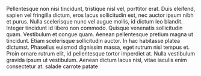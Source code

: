 Pellentesque non nisi tincidunt, tristique nisl vel, porttitor erat. Duis eleifend, sapien vel fringilla dictum, eros lacus sollicitudin est, nec auctor ipsum nibh et purus. Nulla scelerisque nunc vel augue mollis, id dictum leo blandit. Integer tincidunt id libero non commodo. Quisque venenatis sollicitudin quam. Vestibulum et congue quam. Aenean pellentesque pretium magna ut tincidunt. Etiam scelerisque sollicitudin auctor. In hac habitasse platea dictumst. Phasellus euismod dignissim massa, eget rutrum nisl tempus et. Proin ornare rutrum elit, id pellentesque tortor imperdiet at. Nulla vestibulum gravida ipsum ut vestibulum. Aenean dictum lacus nisl, vitae iaculis enim consectetur at.
salade
carrote
patate
